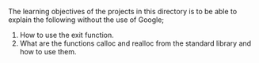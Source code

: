 The learning objectives of the projects in this directory is to be able to explain the following without the use of Google;

1. How to use the exit function.
2. What are the functions calloc and realloc from the standard library and how to use them.
